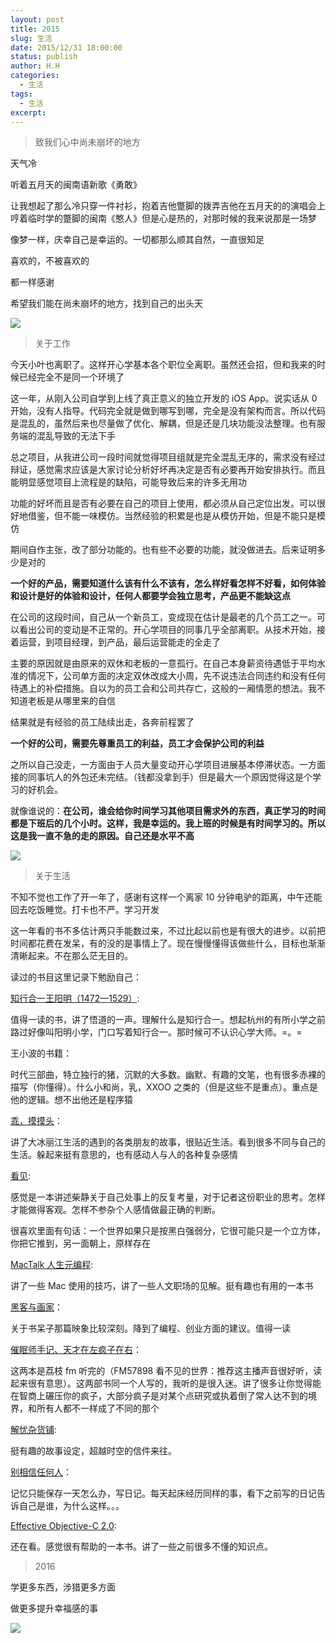 ```yaml
---
layout: post
title: 2015
slug: 生活
date: 2015/12/31 18:00:00
status: publish
author: H.H
categories:
  - 生活
tags:
  - 生活
excerpt: 
---
```


> 致我们心中尚未崩坏的地方

天气冷

听着五月天的闽南语新歌《勇敢》

让我想起了那么冷只穿一件衬衫，抱着吉他蹩脚的拨弄吉他在五月天的的演唱会上  
哼着临时学的蹩脚的闽南《憨人》但是心是热的，对那时候的我来说那是一场梦

像梦一样，庆幸自己是幸运的。一切都那么顺其自然，一直很知足

喜欢的，不被喜欢的

都一样感谢

希望我们能在尚未崩坏的地方，找到自己的出头天

![](https://linsyorozuya.com/content/images/2015/12/IMG_0188_meitu_1.jpg)

> 关于工作

今天小叶也离职了。这样开心学基本各个职位全离职。虽然还会招，但和我来的时候已经完全不是同一个环境了

这一年，从刚入公司自学到上线了真正意义的独立开发的 iOS App。说实话从 0 开始，没有人指导。代码完全就是做到哪写到哪，完全是没有架构而言。所以代码是混乱的，虽然后来也尽量做了优化、解耦，但是还是几块功能没法整理。也有服务端的混乱导致的无法下手

总之项目，从我进公司一段时间就觉得项目组就是完全混乱无序的，需求没有经过辩证，感觉需求应该是大家讨论分析好坏再决定是否有必要再开始安排执行。而且能明显感觉项目上流程是的缺陷，可能导致后来的许多无用功

功能的好坏而且是否有必要在自己的项目上使用，都必须从自己定位出发。可以很好地借鉴，但不能一味模仿。当然经验的积累是也是从模仿开始，但是不能只是模仿

期间自作主张，改了部分功能的。也有些不必要的功能，就没做进去。后来证明多少是对的

**一个好的产品，需要知道什么该有什么不该有，怎么样好看怎样不好看，如何体验和设计是好的体验和设计，任何人都要学会独立思考，产品更不能缺这点**

在公司的这段时间，自己从一个新员工，变成现在估计是最老的几个员工之一。可以看出公司的变动是不正常的。开心学项目的同事几乎全部离职。从技术开始，接着运营，到项目经理，到产品，最后运营能走的全走了

主要的原因就是由原来的双休和老板的一意孤行。在自己本身薪资待遇低于平均水准的情况下，公司单方面的决定双休改成大小周，先不说违法合同违约和没有任何待遇上的补偿措施。自以为的员工会和公司共存亡，这般的一厢情愿的想法。我不知道老板是从哪里来的自信

结果就是有经验的员工陆续出走，各奔前程罢了

**一个好的公司，需要先尊重员工的利益，员工才会保护公司的利益**

之所以自己没走，一方面由于人员大量变动开心学项目进展基本停滞状态。一方面接的同事坑人的外包还未完结。（钱都没拿到手）但是最大一个原因觉得这是个学习的好机会。

就像谁说的：**在公司，谁会给你时间学习其他项目需求外的东西，真正学习的时间都是下班后的几个小时。这样，我是幸运的。我上班的时候是有时间学习的。所以这是我一直不急的走的原因。自己还是水平不高**

![](https://linsyorozuya.com/content/images/2015/12/B1D3A0C7-4E7D-4CE0-8CD0-EA2B9580123C_meitu_2.jpg)

> 关于生活

不知不觉也工作了开一年了，感谢有这样一个离家 10 分钟电驴的距离，中午还能回去吃饭睡觉。打卡也不严。学习开发

这一年看的书不多估计两只手能数过来，不过比起以前也是有很大的进步。以前把时间都花费在发呆，有的没的是事情上了。现在慢慢懂得该做些什么，目标也渐渐清晰起来。不在那么茫无目的。

读过的书目这里记录下勉励自己：

[知行合一王阳明（1472—1529）](http://book.douban.com/subject/25911978/):

值得一读的书，讲了悟道的一声。理解什么是知行合一。想起杭州的有所小学之前路过好像叫阳明小学，门口写着知行合一。那时候可不认识心学大师。=。=

王小波的书籍：

时代三部曲，特立独行的猪，沉默的大多数。幽默、有趣的文笔，也有很多赤裸的描写（你懂得）。什么小和尚，乳，XXOO 之类的（但是这些不是重点）。重点是他的逻辑。想不出他还是程序猿

[乖，摸摸头](http://book.douban.com/subject/25984204/)：

讲了大冰丽江生活的遇到的各类朋友的故事，很贴近生活。看到很多不同与自己的生活。躲起来挺有意思的，也有感动人与人的各种复杂感情

[看见](http://book.douban.com/subject/20427187/):

感觉是一本讲述柴静关于自己处事上的反复考量，对于记者这份职业的思考。怎样才能做得客观。怎样不参杂个人感情做最正确的判断。

很喜欢里面有句话：一个世界如果只是按黑白强弱分，它很可能只是一个立方体，你把它推到，另一面朝上，原样存在

[MacTalk 人生元编程](http://book.douban.com/subject/25826578/):

讲了一些 Mac 使用的技巧，讲了一些人文职场的见解。挺有趣也有用的一本书

[黑客与画家](http://book.douban.com/subject/25724948/)：

关于书呆子那篇映象比较深刻。降到了编程、创业方面的建议。值得一读

[催眠师手记、天才在左疯子在右](http://book.douban.com/subject/4242172/)：

这两本是荔枝 fm 听完的（FM57898 看不见的世界：推荐这主播声音很好听，读起来很有意思）。这两部书同一个人写的，我听的是很入迷。讲了很多让你觉得能在智商上碾压你的疯子，大部分疯子是对某个点研究或执着倒了常人达不到的境界，和所有人都不一样成了不同的那个

[解忧杂货铺](http://book.douban.com/subject/25862578/):

挺有趣的故事设定，超越时空的信件来往。

[别相信任何人](http://book.douban.com/subject/6832303/)：

记忆只能保存一天怎么办，写日记。每天起床经历同样的事，看下之前写的日记告诉自己是谁，为什么这样。。。

[Effective Objective-C 2.0](http://book.douban.com/subject/25829244/):

还在看。感觉很有帮助的一本书。讲了一些之前很多不懂的知识点。

> 2016

学更多东西，涉猎更多方面

做更多提升幸福感的事

![](https://linsyorozuya.com/content/images/2016/01/IMG_0278_meitu_2.jpg)


